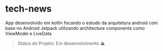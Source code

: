 # tech-news
App desenvolvido em kotlin focando o estudo da arquitetura android com base no Android Jetpack utilizando architecture components como ViewModel e LiveData

> Status do Projeto: Em desenvolvimento :warning:
